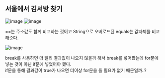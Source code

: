 ## 서울에서 김서방 찾기
![image](https://user-images.githubusercontent.com/122864238/222399296-8b075c80-5d51-4dd7-9163-79ab3d55c88f.png)
![image](https://user-images.githubusercontent.com/122864238/222399947-a97ef476-f85b-47f4-b2ff-97fbbe24615e.png)

==는 주소값도 함께 비교하는 것이고 String으로 오버로드된 equals는 값자체를 비교해준다.

![image](https://user-images.githubusercontent.com/122864238/222400226-a57a3201-50f5-4232-9a80-d0f2be90cbef.png)

break를 사용하면 더 빨리 결과값이 나오지 않을까 해서 break를 넣어봤는데 for문에 넣는 것이 아닌 if문에 넣었어야 했다.            
if문을 통해 결과값이 true가 나오면 더이상 for문을 돌 필요가 없기 때문일까..?
